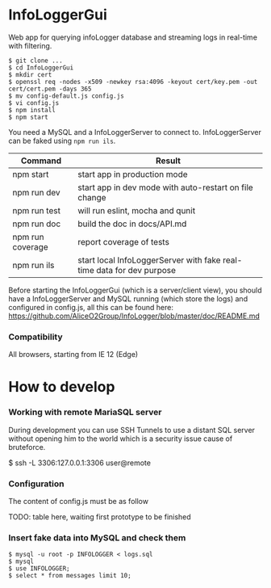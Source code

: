 # InfoLoggerGui

Web app for querying infoLogger database and streaming logs in real-time with filtering.

```
$ git clone ...
$ cd InfoLoggerGui
$ mkdir cert
$ openssl req -nodes -x509 -newkey rsa:4096 -keyout cert/key.pem -out cert/cert.pem -days 365
$ mv config-default.js config.js
$ vi config.js
$ npm install
$ npm start
```

You need a MySQL and a InfoLoggerServer to connect to. InfoLoggerServer can be faked using `npm run ils`.

Command  | Result
------------- | -------------
npm start | start app in production mode
npm run dev | start app in dev mode with auto-restart on file change
npm run test | will run eslint, mocha and qunit
npm run doc | build the doc in docs/API.md
npm run coverage | report coverage of tests
npm run ils | start local InfoLoggerServer with fake real-time data for dev purpose

Before starting the InfoLoggerGui (which is a server/client view), you should have a InfoLoggerServer and MySQL running (which store the logs) and configured in config.js, all this can be found here: https://github.com/AliceO2Group/InfoLogger/blob/master/doc/README.md

### Compatibility

All browsers, starting from IE 12 (Edge)

# How to develop

### Working with remote MariaSQL server

During development you can use SSH Tunnels to use a distant SQL server without opening him to the world which is a security issue cause of bruteforce.

$ ssh -L 3306:127.0.0.1:3306 user@remote

### Configuration

The content of config.js must be as follow

TODO: table here, waiting first prototype to be finished

### Insert fake data into MySQL and check them

```
$ mysql -u root -p INFOLOGGER < logs.sql
$ mysql
$ use INFOLOGGER;
$ select * from messages limit 10;
```

